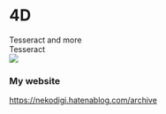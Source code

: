 # 4D
Tesseract and more<br>
Tesseract<br>
[![](http://img.youtube.com/vi/M-q5Z76EAxQ/0.jpg)](http://www.youtube.com/watch?v=M-q5Z76EAxQ "")
### My website
https://nekodigi.hatenablog.com/archive
